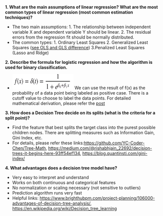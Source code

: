 **1. What are the main assumptions of linear regression? What are the most common types of linear regression (most common estimation techniques)?**
* The two main assumptions: 1. The relationship between independent variable X and dependent variable Y should be linear. 2. The residual errors from the regression fit should be normally distributed. 
* The common types: 1. Ordinary Least Squares 2. Generalized Least Squares ([see OLS and GLS difference](https://www.quora.com/Regression-statistics-What-is-the-difference-between-Ordinary-least-square-and-generalized-least-squares)) 3.Penalized Least Squares (Lasso and Ridge)

**2. Describe the formula for logistic regression and how the algorithm is used for binary classification.**
* <img src="Q2_Formula.png" width="200" height="50" /> We can use the result of f(x) as the probability of a data point being labeled as positive case. There is a cutoff value to choose to label the data points. For detailed mathematical derivation, please refer the [post](http://www.win-vector.com/blog/2011/09/the-simpler-derivation-of-logistic-regression/)

**3. How does a Decision Tree decide on its splits (what is the criteria for a split point)?**
* Find the feature that best splits the target class into the purest possible children nodes. There are splitting measures such as Information Gain, Gini Index, etc. 
* For details, please refer these links:https://github.com/YC-Coder-Chen/Tree-Math, https://medium.com/@rishabhjain_22692/decision-trees-it-begins-here-93ff54ef134, 
https://blog.quantinsti.com/gini-index/

**4. What advantages does a decision tree model have?**
* Very easy to interpret and understand
* Works on both continuous and categorical features
* No normalization or scaling necessary (not sensitive to outliers)
* Prediction algorithm runs very fast
* Helpful links: https://www.brighthubpm.com/project-planning/106000-advantages-of-decision-tree-analysis/, https://en.wikipedia.org/wiki/Decision_tree_learning

